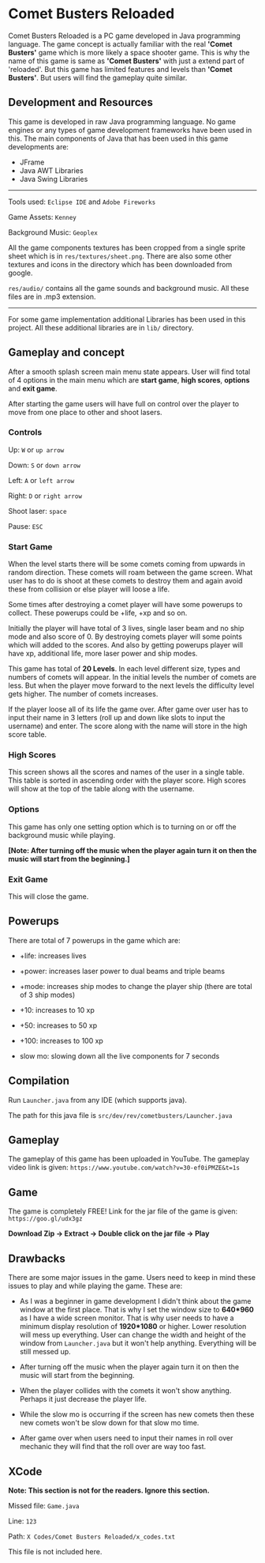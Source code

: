 # Comet Busters Reloaded

Comet Busters Reloaded is a PC game developed in Java programming language. The
game concept is actually familiar with the real **'Comet Busters'** game which
is more likely a space shooter game. This is why the name of this game is same
as **'Comet Busters'** with just a extend part of 'reloaded'. But this game has
limited features and levels than **'Comet Busters'**. But users will find the
gameplay quite similar.

## Development and Resources

This game is developed in raw Java programming language. No game engines or any
types of game development frameworks have been used in this. The main components
of Java that has been used in this game developments are:

* JFrame
* Java AWT Libraries
* Java Swing Libraries

---

Tools used: `Eclipse IDE` and `Adobe Fireworks`

Game Assets: `Kenney`

Background Music: `Geoplex`

All the game components textures has been cropped from a single sprite sheet
which is in `res/textures/sheet.png`. There are also some other textures and
icons in the directory which has been downloaded from google.

`res/audio/` contains all the game sounds and background music. All these files
are in .mp3 extension.

---

For some game implementation additional Libraries has been used in this project.
All these additional libraries are in `lib/` directory.

## Gameplay and concept

After a smooth splash screen main menu state appears. User will find total of
4 options in the main menu which are **start game**, **high scores**,
**options** and **exit game**.

After starting the game users will have full on control over the player to move
from one place to other and shoot lasers.

### Controls

Up: `W` or `up arrow`

Down: `S` or `down arrow`

Left: `A` or `left arrow`

Right: `D` or `right arrow`

Shoot laser: `space`

Pause: `ESC`

### Start Game

When the level starts there will be some comets coming from upwards in random
direction. These comets will roam between the game screen. What user has to do
is shoot at these comets to destroy them and again avoid these from collision
or else player will loose a life.

Some times after destroying a comet player will have some powerups to collect.
These powerups could be +life, +xp and so on.

Initially the player will have total of 3 lives, single laser beam and no ship
mode and also score of 0. By destroying comets player will some points which
will added to the scores. And also by getting powerups player will have xp,
additional life, more laser power and ship modes.

This game has total of **20 Levels**. In each level different size, types and
numbers of comets will appear. In the initial levels the number of comets are
less. But when the player move forward to the next levels the difficulty level
gets higher. The number of comets increases.

If the player loose all of its life the game over. After game over user has to
input their name in 3 letters (roll up and down like slots to input the username)
and enter. The score along with the name will store in the high score table.

### High Scores

This screen shows all the scores and names of the user in a single table. This
table is sorted in ascending order with the player score. High scores will show
at the top of the table along with the username.

### Options

This game has only one setting option which is to turning on or off the
background music while playing.

**[Note: After turning off the music when the player again turn it on then the
music will start from the beginning.]**

### Exit Game

This will close the game.

## Powerups

There are total of 7 powerups in the game which are:

* +life: increases lives

* +power: increases laser power to dual beams and triple beams

* +mode: increases ship modes to change the player ship (there are total of 3
  ship modes)

* +10: increases to 10 xp

* +50: increases to 50 xp

* +100: increases to 100 xp

* slow mo: slowing down all the live components for 7 seconds

## Compilation

Run `Launcher.java` from any IDE (which supports java).

The path for this java file is `src/dev/rev/cometbusters/Launcher.java`

## Gameplay

The gameplay of this game has been uploaded in YouTube. The gameplay video link
is given: `https://www.youtube.com/watch?v=30-ef0iPMZE&t=1s`

## Game

The game is completely FREE! Link for the jar file of the game is given:
`https://goo.gl/udx3gz`

**Download Zip -> Extract -> Double click on the jar file -> Play**

## Drawbacks

There are some major issues in the game. Users need to keep in mind these issues
to play and while playing the game. These are:

* As I was a beginner in game development I didn't think about the game window
at the first place. That is why I set the window size to **640*960** as I have a
wide screen monitor. That is why user needs to have a minimum display resolution
of **1920*1080** or higher. Lower resolution will mess up everything. User can
change the width and height of the window from `Launcher.java` but it won't
help anything. Everything will be still messed up.

* After turning off the music when the player again turn it on then the music
will start from the beginning.

* When the player collides with the comets it won't show anything. Perhaps it
just decrease the player life.

* While the slow mo is occurring if the screen has new comets then these new
comets won't be slow down for that slow mo time.

* After game over when users need to input their names in roll over mechanic
they will find that the roll over are way too fast.

## XCode

**Note: This section is not for the readers. Ignore this section.**

Missed file: `Game.java`

Line: `123`

Path: `X Codes/Comet Busters Reloaded/x_codes.txt`

This file is not included here.
